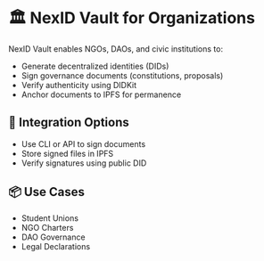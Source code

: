 # 🏛️ NexID Vault for Organizations

NexID Vault enables NGOs, DAOs, and civic institutions to:

- Generate decentralized identities (DIDs)
- Sign governance documents (constitutions, proposals)
- Verify authenticity using DIDKit
- Anchor documents to IPFS for permanence

## 🔗 Integration Options

- Use CLI or API to sign documents
- Store signed files in IPFS
- Verify signatures using public DID

## 📦 Use Cases

- Student Unions
- NGO Charters
- DAO Governance
- Legal Declarations
